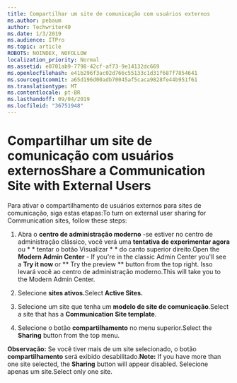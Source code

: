 ```yaml
---
title: Compartilhar um site de comunicação com usuários externos
ms.author: pebaum
author: Techwriter40
ms.date: 1/3/2019
ms.audience: ITPro
ms.topic: article
ROBOTS: NOINDEX, NOFOLLOW
localization_priority: Normal
ms.assetid: e0701ab9-7798-42cf-af73-9e14132dc669
ms.openlocfilehash: e41b296f3ac02d766c55133c1d31f687f7854641
ms.sourcegitcommit: a65d196d00adb70045af5caca9828fe44b951f61
ms.translationtype: MT
ms.contentlocale: pt-BR
ms.lasthandoff: 09/04/2019
ms.locfileid: "36751948"
---
```

# <a name="share-a-communication-site-with-external-users"></a><span data-ttu-id="2cfb8-102">Compartilhar um site de comunicação com usuários externos</span><span class="sxs-lookup"><span data-stu-id="2cfb8-102">Share a Communication Site with External Users</span></span>

<span data-ttu-id="2cfb8-103">Para ativar o compartilhamento de usuários externos para sites de comunicação, siga estas etapas:</span><span class="sxs-lookup"><span data-stu-id="2cfb8-103">To turn on external user sharing for Communication sites, follow these steps:</span></span> 
  
1. <span data-ttu-id="2cfb8-104">Abra o **centro de administração moderno** -se estiver no centro de administração clássico, você verá uma **tentativa de experimentar agora** ou \* \* tentar o botão Visualizar \* \* do canto superior direito.</span><span class="sxs-lookup"><span data-stu-id="2cfb8-104">Open the **Modern Admin Center** - If you're in the classic Admin Center you'll see a **Try it now** or \*\* Try the preview \*\* button from the top right.</span></span> <span data-ttu-id="2cfb8-105">Isso levará você ao centro de administração moderno.</span><span class="sxs-lookup"><span data-stu-id="2cfb8-105">This will take you to the Modern Admin Center.</span></span> 
  
2. <span data-ttu-id="2cfb8-106">Selecione **sites ativos.**</span><span class="sxs-lookup"><span data-stu-id="2cfb8-106">Select **Active Sites.**</span></span>
  
3. <span data-ttu-id="2cfb8-107">Selecione um site que tenha um **modelo de site de comunicação**.</span><span class="sxs-lookup"><span data-stu-id="2cfb8-107">Select a site that has a **Communication Site template**.</span></span> 
  
4. <span data-ttu-id="2cfb8-108">Selecione o botão **compartilhamento** no menu superior.</span><span class="sxs-lookup"><span data-stu-id="2cfb8-108">Select the **Sharing** button from the top menu.</span></span> 
  
 <span data-ttu-id="2cfb8-109">**Observação:** Se você tiver mais de um site selecionado, o botão **compartilhamento** será exibido desabilitado.</span><span class="sxs-lookup"><span data-stu-id="2cfb8-109">**Note:** If you have more than one site selected, the **Sharing** button will appear disabled.</span></span> <span data-ttu-id="2cfb8-110">Selecione apenas um site.</span><span class="sxs-lookup"><span data-stu-id="2cfb8-110">Select only one site.</span></span> 
  

